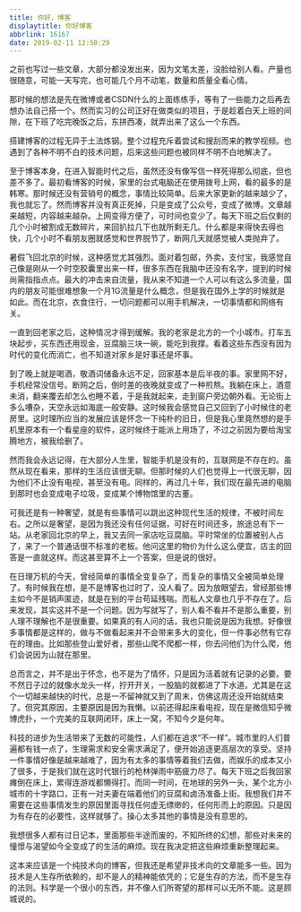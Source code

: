 ```yaml
---
title: 你好，博客
displaytitle: 你好博客
abbrlink: 16167
date: 2019-02-11 12:50:29
---
```


之前也写过一些文章，大部分都没发出来，因为文笔太差，没脸给别人看。产量也很随意，可能一天写完，也可能几个月不动笔，数量和质量全看心情。

那时候的想法是先在微博或者CSDN什么的上面练练手，等有了一些能力之后再去想办法自己搭一个。然而实习的公司正好在做类似的项目，于是趁着白天上班的间隙，在下班了吃完晚饭之后，东拼西凑，就弄出来了这么一个东西。

搭建博客的过程无异于土法炼钢。整个过程充斥着尝试和搜刮而来的教学视频。也遇到了各种不明不白的技术问题，后来这些问题也被同样不明不白地解决了。

至于博客本身，在进入智能时代之后，虽然还没有像写信一样死得那么彻底，但也差不多了。最初看博客的时候，家里的台式电脑还在使用拨号上网，看的最多的是韩寒。那时候还没有营销号的概念，事情比较简单。后来大家更新的越来越少了，我也就忘了。然而博客并没有真正死掉，只是变成了公众号，变成了微博。文章越来越短，内容越来越杂。上网变得方便了，可时间也变少了。每天下班之后仅剩的几个小时被割成无数碎片，来回扒拉几下也就所剩无几。什么都是来得快去得也快，几个小时不看朋友圈就感觉和世界脱节了，断网几天就感觉被人类抛弃了。

暑假飞回北京的时候，这种感觉尤其强烈。面对着包邮，外卖，支付宝，我感觉自己像是刚从一个时空胶囊里出来一样，很多东西在我脑中还没有名字，提到的时候尚需指指点点。最大的冲击来自流量，我从来不知道一个人可以有这么多流量，国内的朋友可能很难想象一个月1G流量是什么概念，但是我在国外上学的时候就是如此。而在北京，衣食住行，一切问题都可以用手机解决，一切事情都和网络有关。

一直到回老家之后，这种情况才得到缓解。我的老家是北方的一个小城市。打车五块起步，买东西还用现金，豆腐脑三块一碗，能吃到我撑。看着这些东西没有因为时代的变化而消亡，也不知道对家乡是好事还是坏事。

到了晚上就是喝酒，敬酒词储备永远不足，回家基本是后半夜的事。家里网不好，手机经常没信号。断网之后，倒时差的夜晚就变成了一种煎熬。我躺在床上，酒意未消，翻来覆去却怎么也睡不着，于是我就起来，走到窗户旁边朝外看。无论街上多么嘈杂，天空永远如海底一般安静。这时候我会感觉自己又回到了小时候住的老房里。这时理所应当的发展应该是怀念一下纯朴的旧日，但是我心里竟然想的是手机里原本有一个看星座的软件，这时候终于能派上用场了，不过之前因为要给淘宝腾地方，被我给删了。

然而我会永远记得，在大部分人生里，智能手机是没有的，互联网是不存在的。虽然从现在看来，那样的生活应该很无聊。但那时候的人们也觉得上一代很无聊，因为他们不止没有电视，甚至没有电。同样的，再过几十年，我们现在最先进的电脑到那时也会变成电子垃圾，变成某个博物馆里的古董。

可我还是有一种奢望，就是有些事情可以跳出这种现代生活的规律，不被时间左右。之所以是奢望，是因为我还没有任何证据，可好在时间还多，旅途总有下一站。从老家回北京的早上，我又去同一家店吃豆腐脑。平时常坐的位置被别人占了，来了一个普通话很不标准的老板。他问这里的物价为什么这么便宜，店主的回答是一直就这样。而这甚至算不上一个答案，但是说的很好。

在日理万机的今天，曾经简单的事情全变复杂了，而复杂的事情又全被简单处理了。有时候我在想，是不是博客也过时了，没人看了。因为放眼望去，曾经那些博主如今不是销声匿迹，就是在别的平台苟延残喘。而私人文章也几乎不存在了。后来发现，其实这并不是一个问题。因为写就写了，别人看不看并不是那么重要，别人理不理解也不是很重要。如果真的有人问的话，我也只能说是因为我想。好像很多事情都是这样的，做与不做看起来并不会带来多大的变化，但一件事必然有它存在的理由。比如那些登山爱好者，那些山爬不爬都一样，你去问他们为什么爬，他们会说因为山就在那里。

总而言之，并不是出于怀念，也不是为了情怀，只是因为活着就有记录的必要。要不然日子过的就像水龙头一样，拧开开关，一股脑的就都进了下水道。尤其是在这个一切越来越快的时代，总是一不留神就又到了周末，仿佛这周还没开始就结束了。但究其原因，主要原因是因为我懒。以前还得起床看电视，现在是微信知乎微博虎扑，一个完美的互联网闭环，床上一窝，不知今夕是何年。

科技的进步为生活带来了无数的可能性，人们都在追求“不一样”。城市里的人们普遍都有钱一点了，生理需求和安全需求满足了，便开始追逐更高层次的享受。坚持一件事情好像是越来越难了，因为有太多的事情等着我们去做，而娱乐的成本又小了很多，于是我们就在这时代银行的枪林弹雨中筋疲力尽了。每天下班之后我回家瘫倒在床上，累得连游戏都懒得打。而同一时间，在地球的另外一头，某个北方小城市的十字路口，正有一对夫妻在端着他们的豆腐和卤汤准备上街。我想我们并不需要在这些事情发生的原因里面寻找任何虚无缥缈的，任何形而上的原因。只是因为有存在的必要性，这样就够了。操心太多其他的事情是没有意思的。

我想很多人都有过日记本，里面那些半途而废的，不知所终的幻想，那些对未来的憧憬与渴望如今全变成了的生活的麻烦。现在我决定把这些麻烦重新整理起来。

这本来应该是一个纯技术向的博客，但我还是希望非技术向的文章能多一些。因为技术是人生存所依赖的，却不是人的精神能依凭的；它是生存的方法，而不是生存的法则。科学是一个很小的东西，并不像人们所寄望的那样可以无所不能。这是顾城说的。
